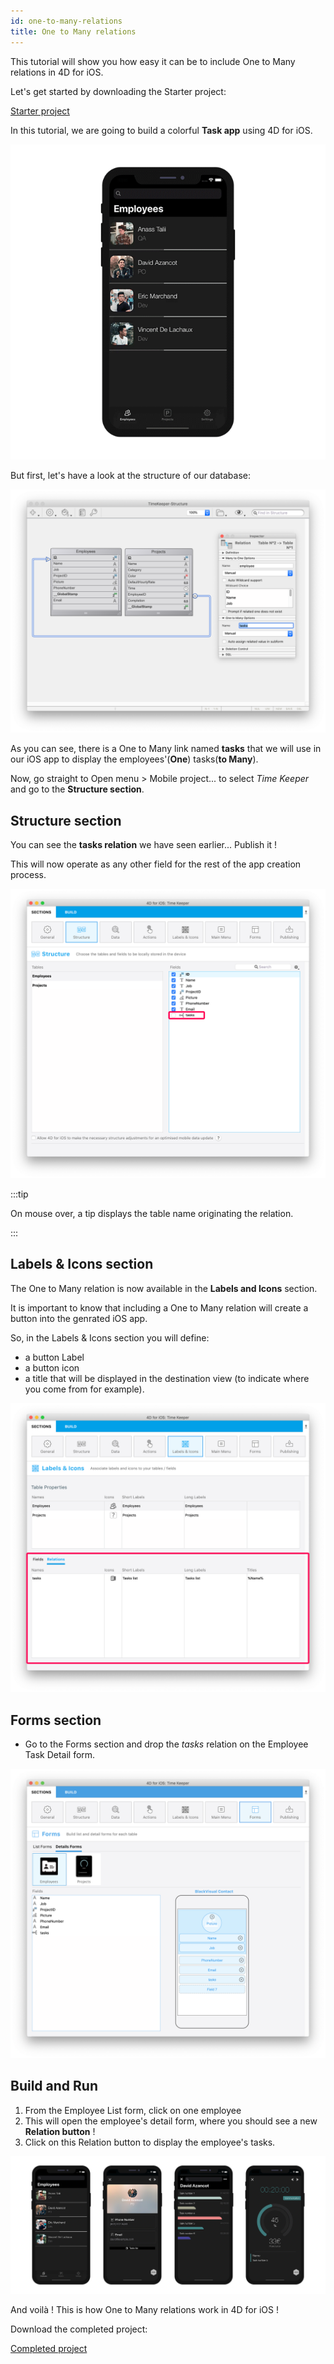 ```yaml
---
id: one-to-many-relations
title: One to Many relations
---
```


This tutorial will show you how easy it can be to include One to Many relations in 4D for iOS.

Let's get started by downloading the Starter project:

<div className="center-button">
<a className="button button--primary"
href="https://github.com/4d-for-ios/tutorial-OneToManyRelations/archive/c006015afeb0e134d872152f53b8cd5e4dcb59bb.zip">Starter project</a>
</div>

In this tutorial, we are going to build a colorful **Task app** using 4D for iOS.

![Task App Final result](img/4D-for-iOS-dark-mode-card-relation-ios-13.gif)

But first, let's have a look at the structure of our database:

![Select link from structure section](img/Database-1-to-N-relations-4D-for-iOS.png)

As you can see, there is a One to Many link named **tasks** that we will use in our iOS app to display the employees'(**One**) tasks(**to Many**).

Now, go straight to Open menu > Mobile project... to select *Time Keeper* and go to the **Structure section**.

## Structure section

You can see the **tasks relation** we have seen earlier... Publish it !

This will now operate as any other field for the rest of the app creation process.

![Structure section Relations properties](img/Structure-section-relations-4D-for-iOS.png)

:::tip

On mouse over, a tip displays the table name originating the relation.

:::

## Labels & Icons section

The One to Many relation is now available in the **Labels and Icons** section.

It is important to know that including a One to Many relation will create a button into the genrated iOS app.

So, in the Labels & Icons section you will define:

* a button Label
* a button icon
* a title that will be displayed in the destination view (to indicate where you come from for example).

![Labels & Icons section Relations properties](img/Relations-properties-Labels-icons-section-4D-for-iOS.png)

## Forms section

* Go to the Forms section and drop the *tasks* relation on the Employee Task Detail form.

![Related field in Forms section](img/1-to-n-relations-forms-section.png)

## Build and Run

1. From the Employee List form, click on one employee 
2. This will open the employee's detail form, where you should see a new **Relation button** !
3. Click on this Relation button to display the employee's tasks. 

![Related field in Forms section](img/One-to-n-relations-task-ios-app.png)

And voilà ! This is how One to Many relations work in 4D for iOS !

Download the completed project:

<div>

<a className="button button--primary"
href="https://github.com/4d-for-ios/tutorial-OneToManyRelations/releases/latest/download/tutorial-OneToManyRelations.zip">Completed project</a>

</div>
